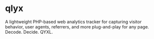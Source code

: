 # qlyx
A lightweight PHP-based web analytics tracker for capturing visitor behavior, user agents, referrers, and more plug-and-play for any page. Decode. Decide. QYXL.
